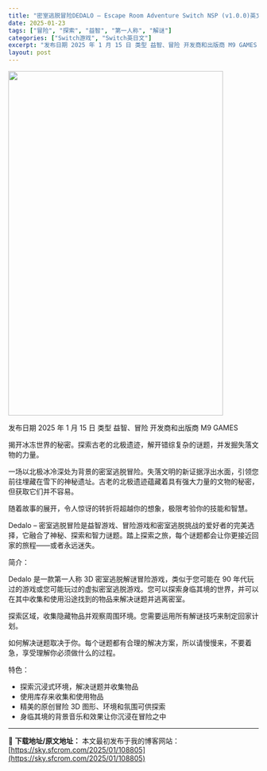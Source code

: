 ```yaml
---
title: "密室逃脱冒险DEDALO – Escape Room Adventure Switch NSP (v1.0.0)英文"
date: 2025-01-23
tags: ["冒险", "探索", "益智", "第一人称", "解谜"]
categories: ["Switch游戏", "Switch英日文"]
excerpt: "发布日期 2025 年 1 月 15 日 类型 益智、冒险 开发商和出版商 M9 GAMES 揭开冰冻世界的秘密。探索古老的北极遗迹，解开错综复杂的谜题，并发掘失落文物的力量。 一场以北极冰冷深处为背景的密室逃脱冒险。失落文明的新证据浮出水面，引领您前往埋藏在雪下的神秘遗址。古老的北极遗迹蕴藏着具有&hellip;"
layout: post
---
```


<img class="aligncenter size-full wp-image-108798" src="https://sky.sfcrom.com/wp-content/uploads/2025/01/202501231419039.webp" alt="" width="432" height="692" />

发布日期 2025 年 1 月 15 日
类型 益智、冒险
开发商和出版商 M9 GAMES

揭开冰冻世界的秘密。探索古老的北极遗迹，解开错综复杂的谜题，并发掘失落文物的力量。

一场以北极冰冷深处为背景的密室逃脱冒险。失落文明的新证据浮出水面，引领您前往埋藏在雪下的神秘遗址。古老的北极遗迹蕴藏着具有强大力量的文物的秘密，但获取它们并不容易。

随着故事的展开，令人惊讶的转折将超越你的想象，极限考验你的技能和智慧。

Dedalo – 密室逃脱冒险是益智游戏、冒险游戏和密室逃脱挑战的爱好者的完美选择，它融合了神秘、探索和智力谜题。踏上探索之旅，每个谜题都会让你更接近回家的旅程——或者永远迷失。

简介：

Dedalo 是一款第一人称 3D 密室逃脱解谜冒险游戏，类似于您可能在 90 年代玩过的游戏或您可能玩过的虚拟密室逃脱游戏。您可以探索身临其境的世界，并可以在其中收集和使用沿途找到的物品来解决谜题并逃离密室。

探索区域，收集隐藏物品并观察周围环境。您需要运用所有解谜技巧来制定回家计划。

如何解决谜题取决于你。每个谜题都有合理的解决方案，所以请慢慢来，不要着急，享受理解你必须做什么的过程。

特色：

+ 探索沉浸式环境，解决谜题并收集物品
+ 使用库存来收集和使用物品
+ 精美的原创冒险 3D 图形、环境和氛围可供探索
+ 身临其境的背景音乐和效果让你沉浸在冒险之中

---
📖 **下载地址/原文地址：** 本文最初发布于我的博客网站：[https://sky.sfcrom.com/2025/01/108805](https://sky.sfcrom.com/2025/01/108805)
